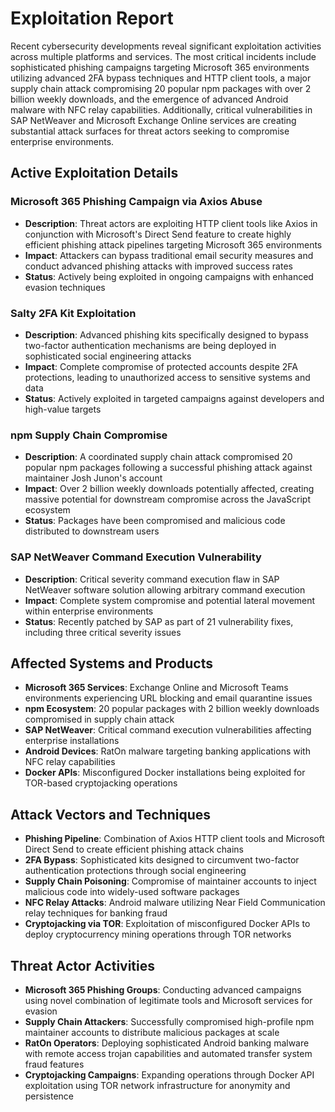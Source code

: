 # Exploitation Report

Recent cybersecurity developments reveal significant exploitation activities across multiple platforms and services. The most critical incidents include sophisticated phishing campaigns targeting Microsoft 365 environments utilizing advanced 2FA bypass techniques and HTTP client tools, a major supply chain attack compromising 20 popular npm packages with over 2 billion weekly downloads, and the emergence of advanced Android malware with NFC relay capabilities. Additionally, critical vulnerabilities in SAP NetWeaver and Microsoft Exchange Online services are creating substantial attack surfaces for threat actors seeking to compromise enterprise environments.

## Active Exploitation Details

### Microsoft 365 Phishing Campaign via Axios Abuse
- **Description**: Threat actors are exploiting HTTP client tools like Axios in conjunction with Microsoft's Direct Send feature to create highly efficient phishing attack pipelines targeting Microsoft 365 environments
- **Impact**: Attackers can bypass traditional email security measures and conduct advanced phishing attacks with improved success rates
- **Status**: Actively being exploited in ongoing campaigns with enhanced evasion techniques

### Salty 2FA Kit Exploitation
- **Description**: Advanced phishing kits specifically designed to bypass two-factor authentication mechanisms are being deployed in sophisticated social engineering attacks
- **Impact**: Complete compromise of protected accounts despite 2FA protections, leading to unauthorized access to sensitive systems and data
- **Status**: Actively exploited in targeted campaigns against developers and high-value targets

### npm Supply Chain Compromise
- **Description**: A coordinated supply chain attack compromised 20 popular npm packages following a successful phishing attack against maintainer Josh Junon's account
- **Impact**: Over 2 billion weekly downloads potentially affected, creating massive potential for downstream compromise across the JavaScript ecosystem
- **Status**: Packages have been compromised and malicious code distributed to downstream users

### SAP NetWeaver Command Execution Vulnerability
- **Description**: Critical severity command execution flaw in SAP NetWeaver software solution allowing arbitrary command execution
- **Impact**: Complete system compromise and potential lateral movement within enterprise environments
- **Status**: Recently patched by SAP as part of 21 vulnerability fixes, including three critical severity issues

## Affected Systems and Products

- **Microsoft 365 Services**: Exchange Online and Microsoft Teams environments experiencing URL blocking and email quarantine issues
- **npm Ecosystem**: 20 popular packages with 2 billion weekly downloads compromised in supply chain attack
- **SAP NetWeaver**: Critical command execution vulnerabilities affecting enterprise installations
- **Android Devices**: RatOn malware targeting banking applications with NFC relay capabilities
- **Docker APIs**: Misconfigured Docker installations being exploited for TOR-based cryptojacking operations

## Attack Vectors and Techniques

- **Phishing Pipeline**: Combination of Axios HTTP client tools and Microsoft Direct Send to create efficient phishing attack chains
- **2FA Bypass**: Sophisticated kits designed to circumvent two-factor authentication protections through social engineering
- **Supply Chain Poisoning**: Compromise of maintainer accounts to inject malicious code into widely-used software packages
- **NFC Relay Attacks**: Android malware utilizing Near Field Communication relay techniques for banking fraud
- **Cryptojacking via TOR**: Exploitation of misconfigured Docker APIs to deploy cryptocurrency mining operations through TOR networks

## Threat Actor Activities

- **Microsoft 365 Phishing Groups**: Conducting advanced campaigns using novel combination of legitimate tools and Microsoft services for evasion
- **Supply Chain Attackers**: Successfully compromised high-profile npm maintainer accounts to distribute malicious packages at scale
- **RatOn Operators**: Deploying sophisticated Android banking malware with remote access trojan capabilities and automated transfer system fraud features
- **Cryptojacking Campaigns**: Expanding operations through Docker API exploitation using TOR network infrastructure for anonymity and persistence